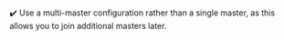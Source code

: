 :heavy_check_mark:  Use a multi-master configuration rather than a single master, as this allows you to join additional masters later.
